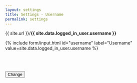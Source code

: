 ```yaml
---
layout: settings
title: Settings - Username
permalink: settings
---
```


<p>{{ site.url }}/<strong>{{ site.data.logged_in_user.username }}</strong></p>

<form></form>

<form>

{% include form/input.html id="username" label="Username" value=site.data.logged_in_user.username %}

<br>
<br>
<br>

<!-- Accent-colored raised button with ripple -->
<button class="mdl-button mdl-js-button mdl-button--raised mdl-js-ripple-effect mdl-button--accent" type="submit">
    Change
</button>

</form>
